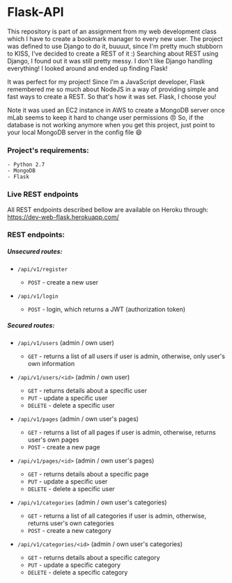 # Flask-API

This repository is part of an assignment from my web development class which I have to create a bookmark manager to every new user.
The project was defined to use Django to do it, buuuut, since I'm pretty much stubborn to KISS, I've decided to create a REST of it :)
Searching about REST using Django, I found out it was still pretty messy. I don't like Django handling everything! I looked around and ended up finding Flask!

It was perfect for my project! Since I'm a JavaScript developer, Flask remembered me so much about NodeJS in a way of providing simple and fast ways to create a REST. So that's how it was set. Flask, I choose you!

Note it was used an EC2 instance in AWS to create a MongoDB server once mLab seems to keep it hard to change user permissions :angry: So, if the database is not working anymore when you get this project, just point to your local MongoDB server in the config file :smile:

### Project's requirements:
    - Python 2.7
    - MongoDB
    - Flask

### Live REST endpoints

All REST endpoints described bellow are available on Heroku through: https://dev-web-flask.herokuapp.com/

### REST endpoints:
##### Unsecured routes:
  - `/api/v1/register`
    - `POST` - create a new user


  - `/api/v1/login`
    - `POST` - login, which returns a JWT (authorization token)


##### Secured routes:
  - `/api/v1/users` (admin / own user)
    - `GET` - returns a list of all users if user is admin, otherwise, only user's own information


  - `/api/v1/users/<id>` (admin / own user)
    - `GET` - returns details about a specific user
    - `PUT` - update a specific user
    - `DELETE` - delete a specific user


  - `/api/v1/pages` (admin / own user's pages)
    - `GET` - returns a list of all pages if user is admin, otherwise, returns user's own pages
    - `POST` - create a new page


  - `/api/v1/pages/<id>` (admin / own user's pages)
    - `GET` - returns details about a specific page
    - `PUT` - update a specific user
    - `DELETE` - delete a specific user


  - `/api/v1/categories` (admin / own user's categories)
    - `GET` - returns a list of all categories if user is admin, otherwise, returns user's own categories
    - `POST` - create a new category


  - `/api/v1/categories/<id>` (admin / own user's categories)
    - `GET` - returns details about a specific category
    - `PUT` - update a specific category
    - `DELETE` - delete a specific category

